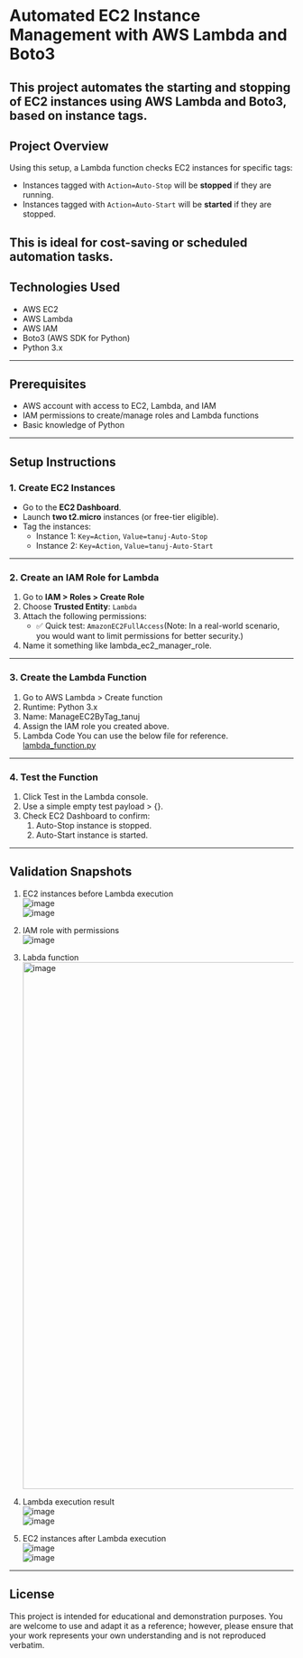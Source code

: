 # Automated EC2 Instance Management with AWS Lambda and Boto3
This project automates the **starting** and **stopping** of EC2 instances using **AWS Lambda** and **Boto3**, based on instance tags.
---

## Project Overview
Using this setup, a Lambda function checks EC2 instances for specific tags:
- Instances tagged with `Action=Auto-Stop` will be **stopped** if they are running.
- Instances tagged with `Action=Auto-Start` will be **started** if they are stopped.

This is ideal for cost-saving or scheduled automation tasks.
---

## Technologies Used
- AWS EC2
- AWS Lambda
- AWS IAM
- Boto3 (AWS SDK for Python)
- Python 3.x
---

## Prerequisites
- AWS account with access to EC2, Lambda, and IAM
- IAM permissions to create/manage roles and Lambda functions
- Basic knowledge of Python
---

## Setup Instructions
### 1. Create EC2 Instances<br>
- Go to the **EC2 Dashboard**.<br>
- Launch **two t2.micro** instances (or free-tier eligible).<br>
- Tag the instances:<br>
  - Instance 1: `Key=Action`, `Value=tanuj-Auto-Stop`<br>
  - Instance 2: `Key=Action`, `Value=tanuj-Auto-Start`
---

### 2. Create an IAM Role for Lambda
1. Go to **IAM > Roles > Create Role**
2. Choose **Trusted Entity**: `Lambda`
3. Attach the following permissions:
   - ✅ Quick test: `AmazonEC2FullAccess`(Note: In a real-world scenario, you would want to limit permissions for better security.)
4. Name it something like lambda_ec2_manager_role.
---

### 3. Create the Lambda Function<br>
1. Go to AWS Lambda > Create function
2. Runtime: Python 3.x
3. Name: ManageEC2ByTag_tanuj
4. Assign the IAM role you created above.
5. Lambda Code
   You can use the below file for reference.<br>
   [lambda_function.py](https://github.com/tanujbhatia24/Instance_Management/blob/main/lambda_function.py)
---

### 4. Test the Function
1. Click Test in the Lambda console.
2. Use a simple empty test payload > {}.
3. Check EC2 Dashboard to confirm:
   1. Auto-Stop instance is stopped.
   2. Auto-Start instance is started.
---

## Validation Snapshots
1. EC2 instances before Lambda execution<br>
   ![image](https://github.com/user-attachments/assets/7a41137e-31f9-42d7-861f-fd9b473dea84)<br>
   ![image](https://github.com/user-attachments/assets/952b4d4e-7470-40b1-832e-6cc1355aef43)<br>

2. IAM role with permissions<br>
   ![image](https://github.com/user-attachments/assets/3ce42bf9-2e99-4775-9227-8e2ab13794b6)<br>

3. Labda function<br>
   <img width="934" alt="image" src="https://github.com/user-attachments/assets/7acd22ba-6705-4891-96d1-fad0ed5fb335" /><br>

4. Lambda execution result<br>
   ![image](https://github.com/user-attachments/assets/a8bccc83-6a7c-40bf-b930-2c0b7ffe757a)<br>
   ![image](https://github.com/user-attachments/assets/f01b70c2-45bc-473f-8705-5986f0bd18d2)<br>

5. EC2 instances after Lambda execution<br>
   ![image](https://github.com/user-attachments/assets/b3bf03ca-14c3-4494-8a84-d4b5326d390f)<br>
   ![image](https://github.com/user-attachments/assets/b92d8739-86c4-47a8-bc0a-d49e08b8be29)
---

## License
This project is intended for educational and demonstration purposes. You are welcome to use and adapt it as a reference; however, please ensure that your work represents your own understanding and is not reproduced verbatim.
